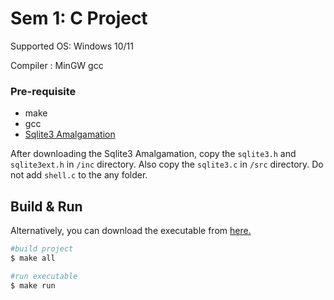 # Sem 1: C Project

Supported OS: Windows 10/11

Compiler : MinGW gcc

### Pre-requisite

-  make
-  gcc
-  [Sqlite3 Amalgamation](https://www.sqlite.org/amalgamation.html)

After downloading the Sqlite3 Amalgamation, copy the `sqlite3.h` and `sqlite3ext.h` in `/inc` directory. Also copy the `sqlite3.c` in `/src` directory. Do not add `shell.c` to the any folder.

## Build & Run

Alternatively, you can download the executable from [here.](https://github.com/mukundshah/sem1-c-project/releases)

```bash
#build project
$ make all

#run executable
$ make run
```
